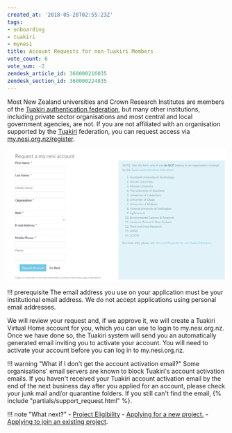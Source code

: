 ```yaml
---
created_at: '2018-05-28T02:55:23Z'
tags:
- onboarding
- tuakiri
- mynesi
title: Account Requests for non-Tuakiri Members
vote_count: 6
vote_sum: -2
zendesk_article_id: 360000216035
zendesk_section_id: 360000224835
---
```


Most New Zealand universities and Crown Research Institutes are members
of the [Tuakiri authentication
federation](https://www.reannz.co.nz/products-and-services/tuakiri/join/),
but many other institutions, including private sector organisations and
most central and local government agencies, are not. If you are not
affiliated with an organisation supported by the
[Tuakiri](https://www.reannz.co.nz/products-and-services/tuakiri/)
federation, you can request access via
[my.nesi.org.nz/register](https://my.nesi.org.nz/register).

![mceclip0.png](../../assets/images/Account_Requests_for_non_Tuakiri_Members.png)

!!! prerequisite
     The email address you use on your application must be your
     institutional email address. We do not accept applications using
     personal email addresses.

We will review your request and, if we approve it, we will create a
Tuakiri Virtual Home account for you, which you can use to login to
my.nesi.org.nz. Once we have done so, the Tuakiri system will send you
an automatically generated email inviting you to activate your account.
You will need to activate your account before you can log in to
my.nesi.org.nz.

!!! warning "What if I don't get the account activation email?"
     Some organisations' email servers are known to block Tuakiri's account
     activation emails. If you haven't received your Tuakiri account
     activation email by the end of the next business day after you applied
     for an account, please check your junk mail and/or quarantine folders.
     If you still can't find the email, {% include "partials/support_request.html" %}.

!!! note "What next?"
     -   [Project
         Eligibility](https://support.nesi.org.nz/hc/en-gb/articles/360000925176-Project-Eligibility)
     -   [Applying for a new
         project.](https://support.nesi.org.nz/hc/en-gb/articles/360000174976-Applying-for-a-NeSI-project)
     -   [Applying to join an existing
         project](../../Getting_Started/Accounts-Projects_and_Allocations/Applying_to_join_an_existing_NeSI_project.md).
